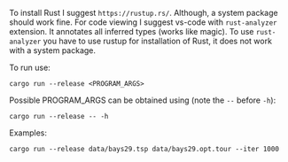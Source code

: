 To install Rust I suggest `https://rustup.rs/`. Although, a system package should work fine. For code viewing I suggest vs-code with `rust-analyzer` extension. It annotates all inferred types (works like magic). To use `rust-analyzer` you have to use rustup for installation of Rust, it does not work with a system package.

To run use:
```shell
cargo run --release <PROGRAM_ARGS>
```

Possible PROGRAM_ARGS can be obtained using (note the `--` before `-h`):
```shell
cargo run --release -- -h
```

Examples:
```shell
cargo run --release data/bays29.tsp data/bays29.opt.tour --iter 1000
```
